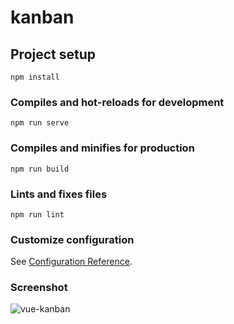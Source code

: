 # kanban

## Project setup
```
npm install
```

### Compiles and hot-reloads for development
```
npm run serve
```

### Compiles and minifies for production
```
npm run build
```

### Lints and fixes files
```
npm run lint
```

### Customize configuration
See [Configuration Reference](https://cli.vuejs.org/config/).

### Screenshot
![vue-kanban](https://images.gitee.com/uploads/images/2020/1009/212151_f36ced73_7678595.jpeg "vue-kanban.jpg")
